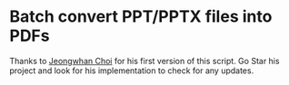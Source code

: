 # Batch convert PPT/PPTX files into PDFs

Thanks to [Jeongwhan Choi](https://github.com/jeongwhanchoi/convert-ppt-to-pdf) for his first version of this script. Go Star his project and look for his implementation to check for any updates.